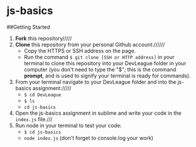 # js-basics

##Getting Started
1. **Fork** this repository/////
2. **Clone** this repository from your personal Github account://////
    - Copy the HTTPS or SSH address on the page.
    - Run the command `$ git clone [SSH or HTTP address]` in your terminal to clone this repository into your DevLeague folder 
      in  your computer (you don't need to type the "$"; this is the command __prompt__, and is used to signify your terminal is ready for commands).
3. From your terminal navigate to your DevLeague folder and into the js-basics assignment://///
    - `$ cd DevLeague`
    - `$ ls` 
    - `cd js-basics`
4. Open the js-basics assignment in sublime and write your code in the `index.js` file.///
5. Run node in your terminal to test your code:
   - `$ cd js-basics`
   - `node index.js` (don't forget to console.log your work)
   

    
